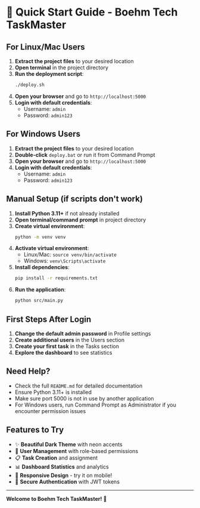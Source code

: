 # 🚀 Quick Start Guide - Boehm Tech TaskMaster

## For Linux/Mac Users

1. **Extract the project files** to your desired location
2. **Open terminal** in the project directory
3. **Run the deployment script**:
   ```bash
   ./deploy.sh
   ```
4. **Open your browser** and go to `http://localhost:5000`
5. **Login with default credentials**:
   - Username: `admin`
   - Password: `admin123`

## For Windows Users

1. **Extract the project files** to your desired location
2. **Double-click** `deploy.bat` or run it from Command Prompt
3. **Open your browser** and go to `http://localhost:5000`
4. **Login with default credentials**:
   - Username: `admin`
   - Password: `admin123`

## Manual Setup (if scripts don't work)

1. **Install Python 3.11+** if not already installed
2. **Open terminal/command prompt** in project directory
3. **Create virtual environment**:
   ```bash
   python -m venv venv
   ```
4. **Activate virtual environment**:
   - Linux/Mac: `source venv/bin/activate`
   - Windows: `venv\Scripts\activate`
5. **Install dependencies**:
   ```bash
   pip install -r requirements.txt
   ```
6. **Run the application**:
   ```bash
   python src/main.py
   ```

## First Steps After Login

1. **Change the default admin password** in Profile settings
2. **Create additional users** in the Users section
3. **Create your first task** in the Tasks section
4. **Explore the dashboard** to see statistics

## Need Help?

- Check the full `README.md` for detailed documentation
- Ensure Python 3.11+ is installed
- Make sure port 5000 is not in use by another application
- For Windows users, run Command Prompt as Administrator if you encounter permission issues

## Features to Try

- ✨ **Beautiful Dark Theme** with neon accents
- 👥 **User Management** with role-based permissions
- 📋 **Task Creation** and assignment
- 📊 **Dashboard Statistics** and analytics
- 📱 **Responsive Design** - try it on mobile!
- 🔐 **Secure Authentication** with JWT tokens

---

**Welcome to Boehm Tech TaskMaster!** 🎯

